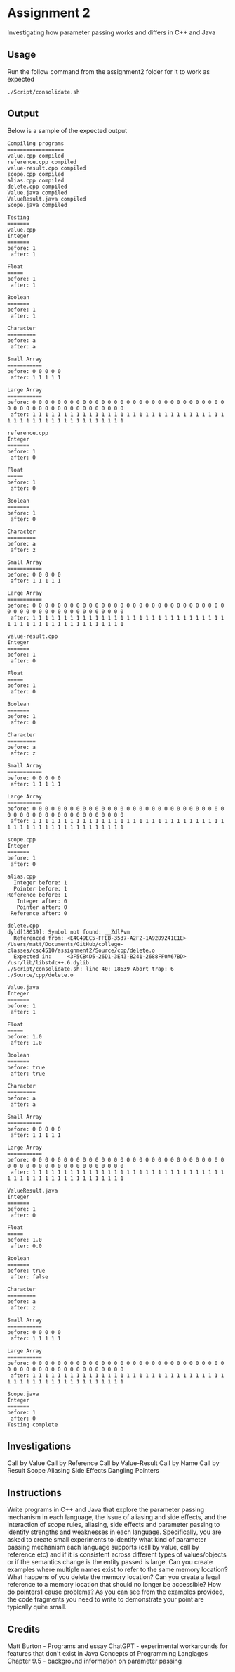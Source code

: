 # Assignment 2
Investigating how parameter passing works and differs in C++ and Java

## Usage
Run the follow command from the assignment2 folder for it to work as expected

```
./Script/consolidate.sh
```

## Output
Below is a sample of the expected output

```
Compiling programs
==================
value.cpp compiled
reference.cpp compiled
value-result.cpp compiled
scope.cpp compiled
alias.cpp compiled
delete.cpp compiled
Value.java compiled
ValueResult.java compiled
Scope.java compiled

Testing
=======
value.cpp
Integer
=======
before: 1
 after: 1

Float
=====
before: 1
 after: 1

Boolean
=======
before: 1
 after: 1

Character
=========
before: a
 after: a

Small Array
===========
before: 0 0 0 0 0 
 after: 1 1 1 1 1 

Large Array
===========
before: 0 0 0 0 0 0 0 0 0 0 0 0 0 0 0 0 0 0 0 0 0 0 0 0 0 0 0 0 0 0 0 0 0 0 0 0 0 0 0 0 0 0 0 0 0 0 0 0 0 0 
 after: 1 1 1 1 1 1 1 1 1 1 1 1 1 1 1 1 1 1 1 1 1 1 1 1 1 1 1 1 1 1 1 1 1 1 1 1 1 1 1 1 1 1 1 1 1 1 1 1 1 1 

reference.cpp
Integer
=======
before: 1
 after: 0

Float
=====
before: 1
 after: 0

Boolean
=======
before: 1
 after: 0

Character
=========
before: a
 after: z

Small Array
===========
before: 0 0 0 0 0 
 after: 1 1 1 1 1 

Large Array
===========
before: 0 0 0 0 0 0 0 0 0 0 0 0 0 0 0 0 0 0 0 0 0 0 0 0 0 0 0 0 0 0 0 0 0 0 0 0 0 0 0 0 0 0 0 0 0 0 0 0 0 0 
 after: 1 1 1 1 1 1 1 1 1 1 1 1 1 1 1 1 1 1 1 1 1 1 1 1 1 1 1 1 1 1 1 1 1 1 1 1 1 1 1 1 1 1 1 1 1 1 1 1 1 1 

value-result.cpp
Integer
=======
before: 1
 after: 0

Float
=====
before: 1
 after: 0

Boolean
=======
before: 1
 after: 0

Character
=========
before: a
 after: z

Small Array
===========
before: 0 0 0 0 0 
 after: 1 1 1 1 1 

Large Array
===========
before: 0 0 0 0 0 0 0 0 0 0 0 0 0 0 0 0 0 0 0 0 0 0 0 0 0 0 0 0 0 0 0 0 0 0 0 0 0 0 0 0 0 0 0 0 0 0 0 0 0 0 
 after: 1 1 1 1 1 1 1 1 1 1 1 1 1 1 1 1 1 1 1 1 1 1 1 1 1 1 1 1 1 1 1 1 1 1 1 1 1 1 1 1 1 1 1 1 1 1 1 1 1 1 

scope.cpp
Integer
=======
before: 1
 after: 0

alias.cpp
  Integer before: 1
  Pointer before: 1
Reference before: 1
   Integer after: 0
   Pointer after: 0
 Reference after: 0

delete.cpp
dyld[18639]: Symbol not found: __ZdlPvm
  Referenced from: <E4C49EC5-FFEB-3537-A2F2-1A92D9241E1E> /Users/matt/Documents/GitHub/college-classes/csc4510/assignment2/Source/cpp/delete.o
  Expected in:     <3F5CB4D5-26D1-3E43-B241-2688FF0A67BD> /usr/lib/libstdc++.6.dylib
./Script/consolidate.sh: line 40: 18639 Abort trap: 6           ./Source/cpp/delete.o

Value.java
Integer
=======
before: 1
 after: 1

Float
=====
before: 1.0
 after: 1.0

Boolean
=======
before: true
 after: true

Character
=========
before: a
 after: a

Small Array
===========
before: 0 0 0 0 0 
 after: 1 1 1 1 1 

Large Array
===========
before: 0 0 0 0 0 0 0 0 0 0 0 0 0 0 0 0 0 0 0 0 0 0 0 0 0 0 0 0 0 0 0 0 0 0 0 0 0 0 0 0 0 0 0 0 0 0 0 0 0 0 
 after: 1 1 1 1 1 1 1 1 1 1 1 1 1 1 1 1 1 1 1 1 1 1 1 1 1 1 1 1 1 1 1 1 1 1 1 1 1 1 1 1 1 1 1 1 1 1 1 1 1 1 

ValueResult.java
Integer
=======
before: 1
 after: 0

Float
=====
before: 1.0
 after: 0.0

Boolean
=======
before: true
 after: false

Character
=========
before: a
 after: z

Small Array
===========
before: 0 0 0 0 0 
 after: 1 1 1 1 1 

Large Array
===========
before: 0 0 0 0 0 0 0 0 0 0 0 0 0 0 0 0 0 0 0 0 0 0 0 0 0 0 0 0 0 0 0 0 0 0 0 0 0 0 0 0 0 0 0 0 0 0 0 0 0 0 
 after: 1 1 1 1 1 1 1 1 1 1 1 1 1 1 1 1 1 1 1 1 1 1 1 1 1 1 1 1 1 1 1 1 1 1 1 1 1 1 1 1 1 1 1 1 1 1 1 1 1 1 

Scope.java
Integer
=======
before: 1
 after: 0
Testing complete
```

## Investigations
Call by Value
Call by Reference
Call by Value-Result
Call by Name
Call by Result
Scope
Aliasing
Side Effects
Dangling Pointers

## Instructions
Write programs in C++ and Java that explore the parameter passing mechanism in each language, the issue of aliasing and side effects, and the interaction of scope rules, aliasing, side effects and parameter passing to identify strengths and weaknesses in each language. Specifically, you are asked to create small experiments to identify what kind of parameter passing mechanism each language supports (call by value, call by reference etc) and if it is consistent across different types of values/objects or if the semantics change is the entity passed is large. Can you create examples where multiple names exist to refer to the same memory location? What happens of you delete the memory location? Can you create a legal reference to a memory location that should no longer be accessible? How do pointers1 cause problems? As you can see from the examples provided, the code fragments you need to write to demonstrate your point are typically quite small.

## Credits
Matt Burton - Programs and essay
ChatGPT - experimental workarounds for features that don't exist in Java
Concepts of Programming Langiages Chapter 9.5 - background information on parameter passing